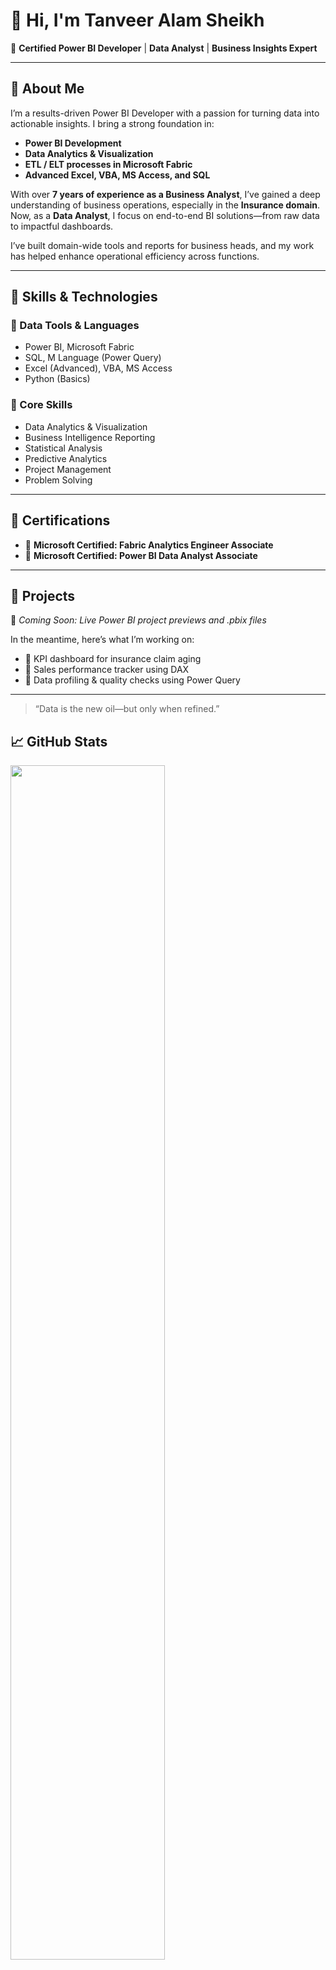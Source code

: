 # 👋 Hi, I'm Tanveer Alam Sheikh

🎯 **Certified Power BI Developer** | **Data Analyst** | **Business Insights Expert**

---

## 📌 About Me

I’m a results-driven Power BI Developer with a passion for turning data into actionable insights. I bring a strong foundation in:

- **Power BI Development**
- **Data Analytics & Visualization**
- **ETL / ELT processes in Microsoft Fabric**
- **Advanced Excel, VBA, MS Access, and SQL**

With over **7 years of experience as a Business Analyst**, I’ve gained a deep understanding of business operations, especially in the **Insurance domain**. Now, as a **Data Analyst**, I focus on end-to-end BI solutions—from raw data to impactful dashboards.

I’ve built domain-wide tools and reports for business heads, and my work has helped enhance operational efficiency across functions.

---

## 🧠 Skills & Technologies

### 🔹 Data Tools & Languages
- Power BI, Microsoft Fabric
- SQL, M Language (Power Query)
- Excel (Advanced), VBA, MS Access
- Python (Basics)

### 🔹 Core Skills
- Data Analytics & Visualization
- Business Intelligence Reporting
- Statistical Analysis
- Predictive Analytics
- Project Management
- Problem Solving


---

## 📜 Certifications

- 🏅 **Microsoft Certified: Fabric Analytics Engineer Associate**  
- 🏅 **Microsoft Certified: Power BI Data Analyst Associate**  


---

## 📁 Projects

🚧 *Coming Soon: Live Power BI project previews and .pbix files*

In the meantime, here’s what I’m working on:
- 🔸 KPI dashboard for insurance claim aging
- 🔸 Sales performance tracker using DAX
- 🔸 Data profiling & quality checks using Power Query

---

> “Data is the new oil—but only when refined.”


## 📈 GitHub Stats 

<p align="left">
  <img width="70%" src="https://github-readme-stats.vercel.app/api?username=tanveeralamsheikh&theme=prussian&show_icons=true" />
  <img width="70%" src="https://github-readme-stats.vercel.app/api/top-langs/?username=tanveeralamsheikh&count_private=true&theme=prussian" />
</p>



<img width="70%" src="https://github-profile-trophy.vercel.app/?username=tanveeralamsheikh&theme=prussian" />
<br>

<p ">
<img align="left" width="50%" height="110%" src="https://github-profile-summary-cards.vercel.app/api/cards/profile-details?username=tanveeralamsheikh"/>
<img  align="right" width="40%" height="50%" src="https://github-readme-streak-stats.herokuapp.com/?user=tanveeralamsheikh&hide_border=true" />
</p>


